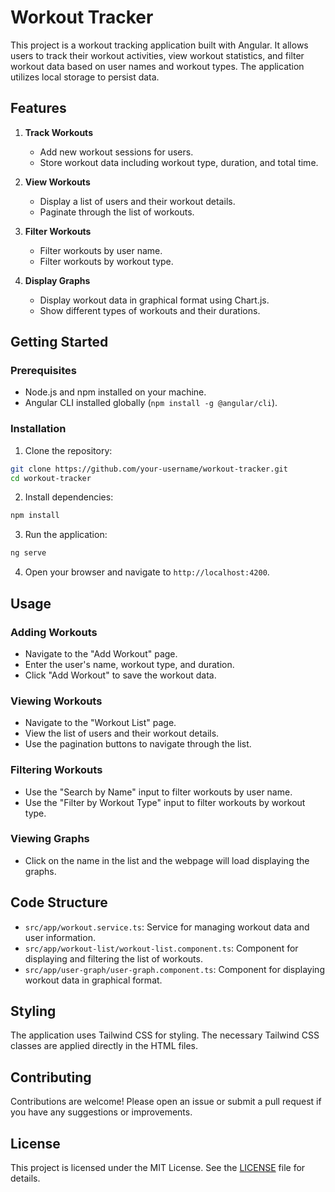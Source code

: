 # Workout Tracker

This project is a workout tracking application built with Angular. It allows users to track their workout activities, view workout statistics, and filter workout data based on user names and workout types. The application utilizes local storage to persist data.

## Features

1. **Track Workouts**
   - Add new workout sessions for users.
   - Store workout data including workout type, duration, and total time.

2. **View Workouts**
   - Display a list of users and their workout details.
   - Paginate through the list of workouts.

3. **Filter Workouts**
   - Filter workouts by user name.
   - Filter workouts by workout type.

4. **Display Graphs**
   - Display workout data in graphical format using Chart.js.
   - Show different types of workouts and their durations.

## Getting Started

### Prerequisites

- Node.js and npm installed on your machine.
- Angular CLI installed globally (`npm install -g @angular/cli`).

### Installation

1. Clone the repository:

```bash
git clone https://github.com/your-username/workout-tracker.git
cd workout-tracker
```

2. Install dependencies:

```bash
npm install
```

3. Run the application:

```bash
ng serve
```

4. Open your browser and navigate to `http://localhost:4200`.

## Usage

### Adding Workouts

- Navigate to the "Add Workout" page.
- Enter the user's name, workout type, and duration.
- Click "Add Workout" to save the workout data.

### Viewing Workouts

- Navigate to the "Workout List" page.
- View the list of users and their workout details.
- Use the pagination buttons to navigate through the list.

### Filtering Workouts

- Use the "Search by Name" input to filter workouts by user name.
- Use the "Filter by Workout Type" input to filter workouts by workout type.

### Viewing Graphs

- Click on the name in the list and the webpage will load displaying the graphs.

## Code Structure

- `src/app/workout.service.ts`: Service for managing workout data and user information.
- `src/app/workout-list/workout-list.component.ts`: Component for displaying and filtering the list of workouts.
- `src/app/user-graph/user-graph.component.ts`: Component for displaying workout data in graphical format.

## Styling

The application uses Tailwind CSS for styling. The necessary Tailwind CSS classes are applied directly in the HTML files.

## Contributing

Contributions are welcome! Please open an issue or submit a pull request if you have any suggestions or improvements.

## License

This project is licensed under the MIT License. See the [LICENSE](LICENSE) file for details.

